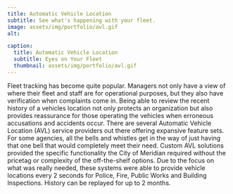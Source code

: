 ```yaml
---
title: Automatic Vehicle Location
subtitle: See what's happening with your fleet.
image: assets/img/portfolio/avl.gif
alt: 

caption:
  title: Automatic Vehicle Location
  subtitle: Eyes on Your Fleet
  thumbnail: assets/img/portfolio/avl.gif
---
```

Fleet tracking has become quite popular. Managers not only have a view of where their fleet and staff are for operational purposes, but they also have verification when complaints come in. Being able to review the recent history of a vehicles location not only protects an organization but also provides reassurance for those operating the vehicles when erroneous accusations and accidents occur. There are several Automatic Vehicle Location (AVL) service providers out there offering expansive feature sets. For some agencies, all the bells and whistles get in the way of just having that one bell that would completely meet their need. Custom AVL solutions provided the specific functionality the City of Meridian required without the pricetag or complexity of the off-the-shelf options. Due to the focus on what was really needed, these systems were able to provide vehicle locations every 2 seconds for Police, Fire, Public Works and Building Inspections. History can be replayed for up to 2 months.

